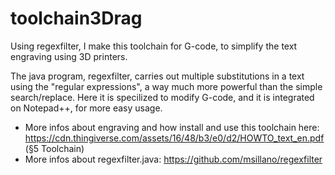 # toolchain3Drag
Using regexfilter, I make this toolchain for G-code, to simplify the text engraving using 3D printers.


The java program, regexfilter, carries out multiple substitutions in a text using the "regular expressions", a way much
more powerful than the simple search/replace.
Here it is specilized to modify G-code, and it is integrated on Notepad++, for more easy usage.


-  More infos about engraving and how install and use this toolchain here: 
        https://cdn.thingiverse.com/assets/16/48/b3/e0/d2/HOWTO_text_en.pdf (§5 Toolchain)
-  More infos about regexfilter.java: 
        https://github.com/msillano/regexfilter
